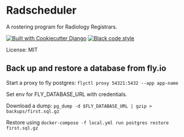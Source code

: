 # Radscheduler

A rostering program for Radiology Registrars.

[![Built with Cookiecutter Django](https://img.shields.io/badge/built%20with-Cookiecutter%20Django-ff69b4.svg?logo=cookiecutter)](https://github.com/cookiecutter/cookiecutter-django/)
[![Black code style](https://img.shields.io/badge/code%20style-black-000000.svg)](https://github.com/ambv/black)

License: MIT

## Back up and restore a database from fly.io

Start a proxy to fly postgres:
`flyctl proxy 54321:5432 --app app-name`

Set env for FLY_DATABASE_URL with credentials.

Download a dump:
`pg_dump -d $FLY_DATABASE_URL | gzip > backups/first.sql.gz`

Restore using
`docker-compose -f local.yml run postgres restore first.sql.gz`
